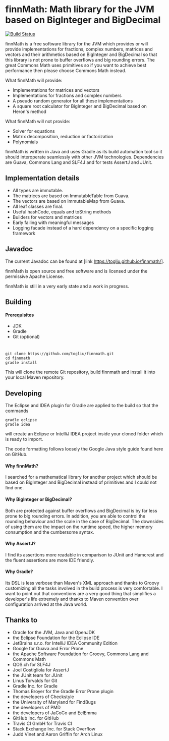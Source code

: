# finnMath: Math library for the JVM based on BigInteger and BigDecimal

[![Build Status](https://travis-ci.org/togliu/finnmath.svg?branch=master)](https://travis-ci.org/togliu/finnmath)

finnMath is a free software library for the JVM which provides or will provide implementations for fractions, 
complex numbers, matrices and vectors and their arithmetics based on BigInteger and BigDecimal so that this 
library is not prone to buffer overflows and big rounding errors. The great Commons Math uses primitives 
so if you want to achieve best performance then please choose Commons Math instead.

What finnMath will provide:
* Implementations for matrices and vectors
* Implementations for fractions and complex numbers
* A pseudo random generator for all these implementations
* A square root calculator for BigInteger and BigDecimal based on Heron's method

What finnMath will not provide:
* Solver for equations
* Matrix decomposition, reduction or factorization
* Polynomials

finnMath is written in Java and uses Gradle as its build automation tool so it should interoperate seamlessly with 
other JVM technologies. Dependencies are Guava, Commons Lang and SLF4J and for tests AssertJ and JUnit.

## Implementation details
* All types are immutable.
* The matrices are based on ImmutableTable from Guava.
* The vectors are based on ImmutableMap from Guava.
* All leaf classes are final.
* Useful hashCode, equals and toString methods
* Builders for vectors and matrices
* Early failing with meaningful messages
* Logging facade instead of a hard dependency on a specific logging framework

## Javadoc
The current Javadoc can be found at [link https://togliu.github.io/finnmath/]. 

finnMath is open source and free software and is licensed under the permissive Apache License.

finnMath is still in a very early state and a work in progress.

## Building

#### Prerequisites
* JDK
* Gradle
* Git (optional)
#
    git clone https://github.com/togliu/finnmath.git
    cd finnmath
    gradle install

This will clone the remote Git repository, build finnmath and install it into your local Maven repository.

## Developing

The Eclipse and IDEA plugin for Gradle are applied to the build so that the commands

    gradle eclipse
    gradle idea

will create an Eclipse or IntelliJ IDEA project inside your cloned folder which is ready to import.

The code formatting follows loosely the Google Java style guide found here on GitHub.    

#### Why finnMath?
I searched for a mathematical library for another project which should be based on BigInteger and BigDecimal instead 
of primitives and I could not find one.

#### Why BigInteger or BigDecimal?
Both are protected against buffer overflows and BigDecimal is by far less prone to big rounding errors. In addition, 
you are able to control the rounding behaviour and the scale in the case of BigDecimal. The downsides of using them 
are the impact on the runtime speed, the higher memory consumption and the cumbersome syntax. 

#### Why AssertJ?
I find its assertions more readable in comparison to JUnit and Hamcrest and the fluent assertions are more IDE 
friendly.

#### Why Gradle?
Its DSL is less verbose than Maven's XML approach and thanks to Groovy customizing all the tasks involved in the 
build process is very comfortable. I want to point out that conventions are a very good thing that simplifies a 
developer's life extremely and thanks to Maven convention over configuration arrived at the Java world.

## Thanks to
* Oracle for the JVM, Java and OpenJDK
* the Eclipse Foundation for the Eclipse IDE
* JetBrains s.r.o. for IntelliJ IDEA Community Edition
* Google for Guava and Error Prone
* the Apache Software Foundation for Groovy, Commons Lang and Commons Math
* QOS.ch for SLF4J 
* Joel Costigliola for AssertJ
* the JUnit team for JUnit
* Linus Torvalds for Git
* Gradle Inc. for Gradle
* Thomas Broyer for the Gradle Error Prone plugin
* the developers of Checkstyle
* the University of Maryland for FindBugs
* the developers of PMD
* the developers of JaCoCo and EclEmma
* GitHub Inc. for GitHub
* Travis CI GmbH for Travis CI
* Stack Exchange Inc. for Stack Overflow
* Judd Vinet and Aaron Griffin for Arch Linux
